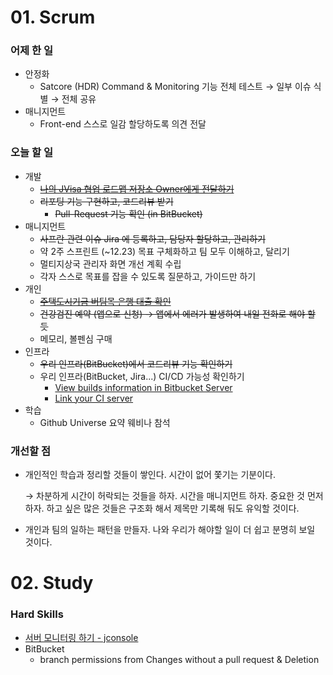 # 01. Scrum

### 어제 한 일

- 안정화
    - Satcore (HDR) Command & Monitoring 기능 전체 테스트 → 일부 이슈 식별 → 전체 공유
- 매니지먼트
    - Front-end 스스로 일감 할당하도록 의견 전달

### 오늘 할 일

- 개발
    - [~~나의 JVisa 협업 로드맵 저장소 Owner에게 전달하기~~](https://github.com/pfroud/JVisa/issues/2)
    - ~~리포팅 기능 구현하고, 코드리뷰 받기~~
        - ~~Pull-Request 기능 확인 (in BitBucket)~~
- 매니지먼트
    - ~~사프란 관련 이슈 Jira 에 등록하고, 담당자 할당하고, 관리하기~~
    - 약 2주 스프린트 (~12.23) 목표 구체화하고 팀 모두 이해하고, 달리기
    - 멀티지상국 관리자 화면 개선 계획 수립
    - 각자 스스로 목표를 잡을 수 있도록 질문하고, 가이드만 하기
- 개인
    - [~~주택도시기금 버팀목 은행 대출 확인~~](http://nhuf.molit.go.kr/FP/FP05/FP0502/FP05020101.jsp)
    - ~~건강검진 예약 (앱으로 신청) → 앱에서 에러가 발생하여 내일 전화로 해야 할 듯~~
    - 메모리, 볼펜심 구매
- 인프라
    - ~~우리 인프라(BitBucket)에서 코드리뷰 기능 확인하기~~
    - 우리 인프라(BitBucket, Jira...) CI/CD 가능성 확인하기
        - [View builds information in Bitbucket Server](https://confluence.atlassian.com/bitbucketserver079/view-builds-information-in-bitbucket-server-1043905452.html?utm_campaign=in-app-help&utm_medium=in-app-help&utm_source=stash)
        - [Link your CI server](https://confluence.atlassian.com/bitbucketserver079/link-your-ci-server-1043905450.html)
- 학습
    - Github Universe 요약 웨비나 참석

### 개선할 점

- 개인적인 학습과 정리할 것들이 쌓인다. 시간이 없어 쫓기는 기분이다.
    
    → 차분하게 시간이 허락되는 것들을 하자. 시간을 매니지먼트 하자. 중요한 것 먼저하자. 하고 싶은 많은 것들은 구조화 해서 제목만 기록해 둬도 유익할 것이다.
    
- 개인과 팀의 일하는 패턴을 만들자. 나와 우리가 해야할 일이 더 쉽고 분명히 보일 것이다.

# 02. Study

### Hard Skills

- [서버 모니터링 하기 - jconsole](https://docs.oracle.com/en/java/javase/15/management/using-jconsole.html#GUID-77416B38-7F15-4E35-B3D1-34BFD88350B5)
- BitBucket
    - branch permissions from Changes without a pull request & Deletion
